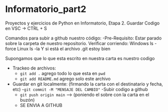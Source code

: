 # Informatorio_part2
Proyectos y ejercicios de Python en Informatorio, Etapa 2. Guardar Codigo en VSC -> CTRL + S

Comandos para subir a github nuestro código: -Pre-Requisito: Estar parado sobre la carpeta de nuestro repositorio. Verificar corriendo: Windows ls -force Linux ls -la Y si está el archivo .git estoy bien

Supongamos que lo que esta escrito en nuestra carta es nuestro codigo

- Trackeo de archivos: 
  - `git add .` agrego todo lo que esta en `pwd`
  - `git add README.md` agrego solo este archivo
- Guardar en git localmente: (firmando la carta con el destinatario y fecha, etc)
  -`git commit -M "MENSAJE DEL CAMBIO"`
-Subir codigo a github
  - `git push origin main` --> (poniendo el sobre con la carta en el buzón)
  - SE ENVIA A GITHUB